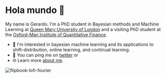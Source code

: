 # Hola mundo 👋

My name is Gerardo. I'm a PhD student in Bayesian methods and Machine Learning at [Queen Mary University of London](https://www.qmul.ac.uk/maths/profiles/duranmarting.html) and a visiting PhD student at the [Oxford-Man Institute of Quantitative Finance](https://oxford-man.ox.ac.uk/).

- 🤖 I'm interested in bayesian machine learning and its applications to shift-distribution, online learning, and continual learning.
- 📧 You can ping me on [twitter](https://twitter.com/grrddm) or
- 🌐 Learn more [about me](https://grrddm.notion.site/Gerardo-Dur-n-Mart-n-131c7daa91a546ffae6bdcf991e8cc9e).

<!-- <img width=600 src="https://user-images.githubusercontent.com/4108759/159231061-377f69f9-dbee-40c4-84c9-74fe5cf8ef5f.gif"/> -->

![flipbook-lofi-fourier](https://user-images.githubusercontent.com/4108759/230786889-9fabdada-20d4-49fc-b9ee-c67d4db90d4b.png)
